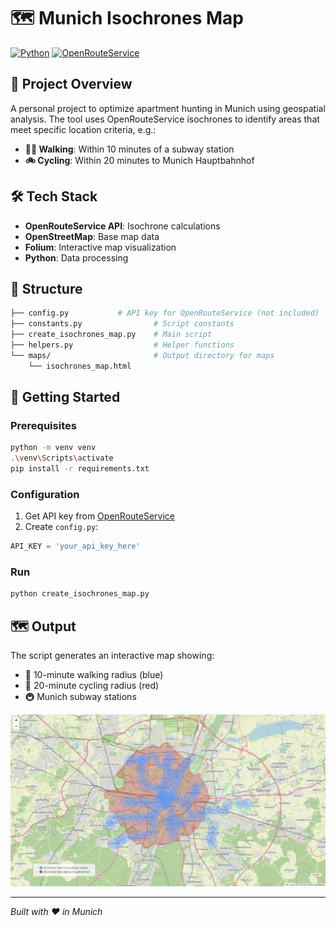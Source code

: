 # 🗺️ Munich Isochrones Map

[![Python](https://img.shields.io/badge/Python-3.8+-blue.svg)](https://www.python.org/downloads/)
[![OpenRouteService](https://img.shields.io/badge/API-OpenRouteService-green.svg)](https://openrouteservice.org/)

## 🎯 Project Overview

A personal project to optimize apartment hunting in Munich using geospatial analysis. The tool uses OpenRouteService isochrones to identify areas that meet specific location criteria, e.g.:

- **🚶‍♂️ Walking**: Within 10 minutes of a subway station
- **🚲 Cycling**: Within 20 minutes to Munich Hauptbahnhof

## 🛠️ Tech Stack

- **OpenRouteService API**: Isochrone calculations
- **OpenStreetMap**: Base map data
- **Folium**: Interactive map visualization
- **Python**: Data processing

## 📁 Structure

```bash
├── config.py           # API key for OpenRouteService (not included)
├── constants.py                # Script constants
├── create_isochrones_map.py    # Main script
├── helpers.py                  # Helper functions
└── maps/                       # Output directory for maps
    └── isochrones_map.html
```

## 🚀 Getting Started

### Prerequisites

```bash
python -m venv venv
.\venv\Scripts\activate
pip install -r requirements.txt
```

### Configuration
1. Get API key from [OpenRouteService](https://api.openrouteservice.org/)
2. Create `config.py`:

```python
API_KEY = 'your_api_key_here'
```

### Run
```bash
python create_isochrones_map.py
```

## 🗺️ Output
The script generates an interactive map showing:

- 🔵 10-minute walking radius (blue)
- 🔴 20-minute cycling radius (red)
- 🚇 Munich subway stations

![Munich Isochrones Map Preview](./maps/map_preview.png)

---
_Built with ❤️ in Munich_